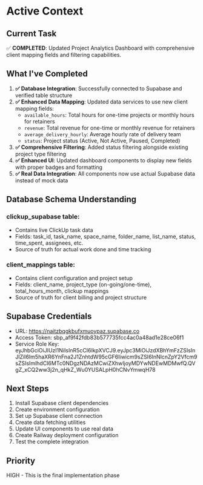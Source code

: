 # Active Context

## Current Task
✅ **COMPLETED**: Updated Project Analytics Dashboard with comprehensive client mapping fields and filtering capabilities.

## What I've Completed
1. **✅ Database Integration**: Successfully connected to Supabase and verified table structure
2. **✅ Enhanced Data Mapping**: Updated data services to use new client mapping fields:
   - `available_hours`: Total hours for one-time projects or monthly hours for retainers
   - `revenue`: Total revenue for one-time or monthly revenue for retainers  
   - `average_delivery_hourly`: Average hourly rate of delivery team
   - `status`: Project status (Active, Not Active, Paused, Completed)
3. **✅ Comprehensive Filtering**: Added status filtering alongside existing project type filtering
4. **✅ Enhanced UI**: Updated dashboard components to display new fields with proper badges and formatting
5. **✅ Real Data Integration**: All components now use actual Supabase data instead of mock data

## Database Schema Understanding
### clickup_supabase table:
- Contains live ClickUp task data
- Fields: task_id, task_name, space_name, folder_name, list_name, status, time_spent, assignees, etc.
- Source of truth for actual work done and time tracking

### client_mappings table:
- Contains client configuration and project setup
- Fields: client_name, project_type (on-going/one-time), total_hours_month, clickup mappings
- Source of truth for client billing and project structure

## Supabase Credentials
- URL: https://naitzbqgkbufxmuoypaz.supabase.co
- Access Token: sbp_af9f42fdb83b577735fcc4ac0a48ad1e28ce06f1
- Service Role Key: eyJhbGciOiJIUzI1NiIsInR5cCI6IkpXVCJ9.eyJpc3MiOiJzdXBhYmFzZSIsInJlZiI6Im5haXR6YnFna2J1ZnhtdW95cGF6Iiwicm9sZSI6InNlcnZpY2Vfcm9sZSIsImlhdCI6MTc0NDgzNDAzMCwiZXhwIjoyMDYwNDEwMDMwfQ.QVgZ_xCQ2ww3j2n_qHkZ_Wu0YUSALpH0hCNvYmwqH78

## Next Steps
1. Install Supabase client dependencies
2. Create environment configuration
3. Set up Supabase client connection
4. Create data fetching utilities
5. Update UI components to use real data
6. Create Railway deployment configuration
7. Test the complete integration

## Priority
HIGH - This is the final implementation phase
